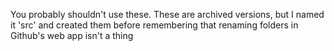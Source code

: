 You probably shouldn't use these. These are archived versions, but I named it 'src' and created them before remembering that renaming folders in Github's web app isn't a thing
